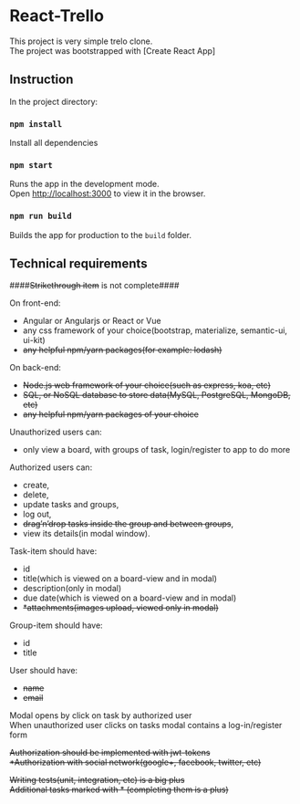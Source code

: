 # React-Trello

This project is very simple trelo clone.<br>
The project was bootstrapped with [Create React App]

## Instruction

In the project directory:

### `npm install`
Install all dependencies

### `npm start`
Runs the app in the development mode.<br>
Open [http://localhost:3000](http://localhost:3000) to view it in the browser.

### `npm run build`
Builds the app for production to the `build` folder.

## Technical requirements
 
####~~Strikethrough item~~ is not complete####

On front-end:
* Angular or Angularjs or React or Vue
* any css framework of your choice(bootstrap, materialize, semantic-ui,  ui-kit)
* ~~any helpful npm/yarn packages(for example: lodash)~~

On back-end:
* ~~Node.js web framework of your choice(such as express, koa, etc)~~
* ~~SQL, or NoSQL database to store data(MySQL, PostgreSQL, MongoDB, etc)~~
* ~~any helpful npm/yarn packages of your choice~~

Unauthorized users can: 
* only view a board, with groups of task, login/register to app to do more

Authorized users can: 
* create, 
* delete, 
* update tasks and groups, 
* log out,
* ~~drag’n’drop tasks inside the group and between groups~~, 
* view its details(in modal window).

Task-item should have: 
* id
* title(which is viewed on a board-view and in modal)
* description(only in modal)
* due date(which is viewed on a board-view and in modal)
* ~~*attachments(images upload, viewed only in modal)~~

Group-item should have: 
* id
* title

User should have: 
* ~~name~~
* ~~email~~

Modal opens by click on task by authorized user<br>
When unauthorized user clicks on tasks modal contains a log-in/register form

~~Authorization should be implemented with jwt-tokens~~<br>
~~*Authorization with social network(google+, facebook, twitter, etc)~~

~~Writing tests(unit, integration, etc) is a big plus~~<br>
~~Additional tasks marked with * (completing them is a plus)~~